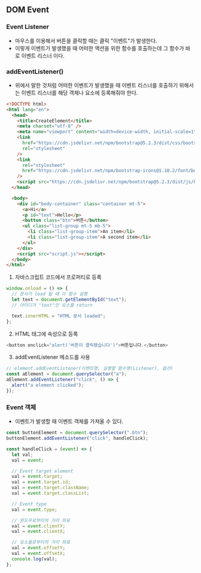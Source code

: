## DOM Event

### Event Listener

- 마우스를 이용해서 버튼을 클릭할 때는 클릭 "이벤트"가 발생한다.
- 이렇게 이벤트가 발생했을 때 어떠한 액션을 위한 함수를 호출하는데 그 함수가 바로 이벤트 리스너 이다.

### addEventListener()

- 위에서 말한 것처럼 어떠한 이벤트가 발생했을 때 이벤트 리스너를 호출하기 위해서는 이벤트 리스너를 해당 객체나 요소에 등록해줘야 한다.

```html
<!DOCTYPE html>
<html lang="en">
  <head>
    <title>CreateElement</title>
    <meta charset="utf-8" />
    <meta name="viewport" content="width=device-width, initial-scale=1" />
    <link
      href="https://cdn.jsdelivr.net/npm/bootstrap@5.2.3/dist/css/bootstrap.min.css"
      rel="stylesheet"
    />
    <link
      rel="stylesheet"
      href="https://cdn.jsdelivr.net/npm/bootstrap-icons@1.10.2/font/bootstrap-icons.css"
    />
    <script src="https://cdn.jsdelivr.net/npm/bootstrap@5.2.3/dist/js/bootstrap.bundle.min.js"></script>
  </head>

  <body>
    <div id="body-container" class="container mt-5">
      <a>Hi</a>
      <p id="text">Hello</p>
      <button class="btn">버튼</button>
      <ul class="list-group mt-5 mb-5">
        <li class="list-group-item">An item</li>
        <li class="list-group-item">A second item</li>
      </ul>
    </div>
    <script src="script.js"></script>
  </body>
</html>
```

1. 자바스크립트 코드에서 프로퍼티로 등록

```js
window.onload = () => {
  // 문서가 load 될 때 이 함수 실행
  let text = document.getElementById("text");
  // 아이디가 "text"인 요소를 return

  text.innerHTML = "HTML 문서 loaded";
};
```

2. HTML 태그에 속성으로 등록

```js
<button onclick="alert('버튼이 클릭됐습니다')">버튼입니다.</button>
```

3. addEventListener 메소드를 사용

```js
// element.addEventListener(이벤트명, 실행할 함수명(Listener), 옵션)
const aElement = document.querySelector("a");
aElement.addEventListener("click", () => {
  alert("a element clicked");
});
```

### Event 객체

- 이벤트가 발생할 때 이벤트 객체를 가져올 수 있다.

```js
const buttonElement = document.querySelector(".btn");
buttonElement.addEventListener("click", handleClick);

const handleClick = (event) => {
  let val;
  val = event;

  // Event target element
  val = event.target;
  val = event.target.id;
  val = event.target.className;
  val = event.target.classList;

  // Event type
  val = event.type;

  // 윈도우로부터의 거리 좌표
  val = event.clientY;
  val = event.clientX;

  // 요소들로부터의 거리 좌표
  val = event.offsetY;
  val = event.offsetX;
  console.log(val);
};
```
